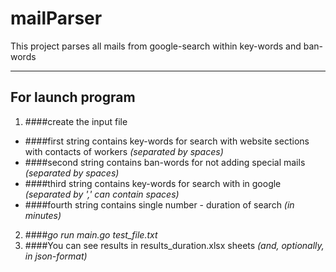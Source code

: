 # mailParser
This project parses all mails from google-search within key-words and ban-words

---

## For launch program
1. ####create the input file
- ####first string contains key-words for search with website sections with contacts of workers _(separated by spaces)_
- ####second string contains ban-words for not adding special mails _(separated by spaces)_
- ####third string contains key-words for search with in google _(separated by ',' can contain spaces)_
- ####fourth string contains single number - duration of search _(in minutes)_
2. ####_go run main.go test_file.txt_
3. ####You can see results in results_duration.xlsx sheets _(and, optionally, in json-format)_


